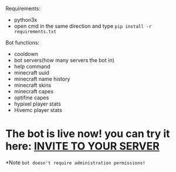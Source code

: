 Requirements:
- python3x
- open cmd in the same direction and type
``pip install -r requirements.txt``

Bot functions:
- cooldown
- bot servers(how many servers the bot in)
- help command
- minecraft uuid
- minecraft name history
- minecraft skins
- minecraft capes
- optifine capes
- hypixel player stats
- Hivemc player stats

# The bot is live now! you can try it here: [INVITE TO YOUR SERVER](https://discord.com/api/oauth2/authorize?client_id=752660836153163846&permissions=2147875904&scope=bot)
*Note `bot doesn't require administration permissions!`
